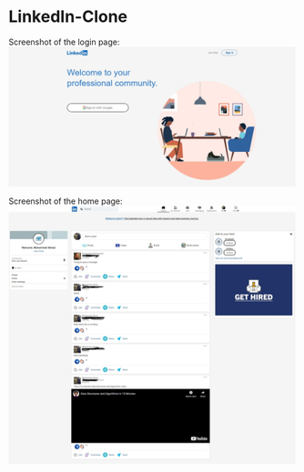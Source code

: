 # LinkedIn-Clone

Screenshot of the login page:
![](Screenshot/00.jpeg)

Screenshot of the home page:
![](Screenshot/01.jpeg)
